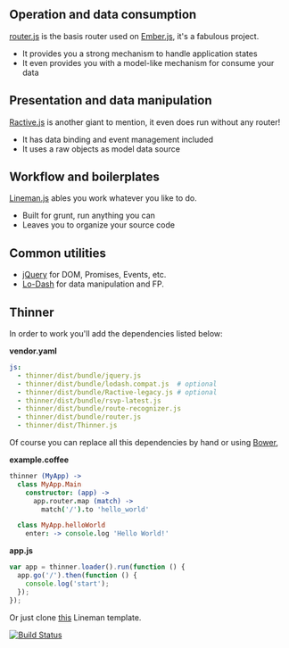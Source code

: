 ## Operation and data consumption

[router.js](https://github.com/tildeio/router.js) is the basis router used on [Ember.js](http://emberjs.com/), it's a fabulous project.

  - It provides you a strong mechanism to handle application states
  - It even provides you with a model-like mechanism for consume your data

## Presentation and data manipulation

[Ractive.js](http://ractivejs.org/) is another giant to mention, it even does run without any router!

  - It has data binding and event management included
  - It uses a raw objects as model data source

## Workflow and boilerplates

[Lineman.js](http://linemanjs.com/) ables you work whatever you like to do.

  - Built for grunt, run anything you can
  - Leaves you to organize your source code

## Common utilities

  - [jQuery](http://jquery.com/) for DOM, Promises, Events, etc.
  - [Lo-Dash](http://lodash.com) for data manipulation and FP.

## Thinner

In order to work you'll add the dependencies listed below:

**vendor.yaml**

```yaml
js:
  - thinner/dist/bundle/jquery.js
  - thinner/dist/bundle/lodash.compat.js  # optional
  - thinner/dist/bundle/Ractive-legacy.js # optional
  - thinner/dist/bundle/rsvp-latest.js
  - thinner/dist/bundle/route-recognizer.js
  - thinner/dist/bundle/router.js
  - thinner/dist/Thinner.js
```

Of course you can replace all this dependencies by hand or using [Bower](http://bower.com/),

**example.coffee**

```coffeescript
thinner (MyApp) ->
  class MyApp.Main
    constructor: (app) ->
      app.router.map (match) ->
        match('/').to 'hello_world'

  class MyApp.helloWorld
    enter: -> console.log 'Hello World!'
```

**app.js**

```javascript
var app = thinner.loader().run(function () {
  app.go('/').then(function () {
    console.log('start');
  });
});
```

Or just clone [this](https://github.com/pateketrueke/lineman-template) Lineman template.

[![Build Status](https://travis-ci.org/pateketrueke/thinner.png)](https://travis-ci.org/pateketrueke/thinner)
